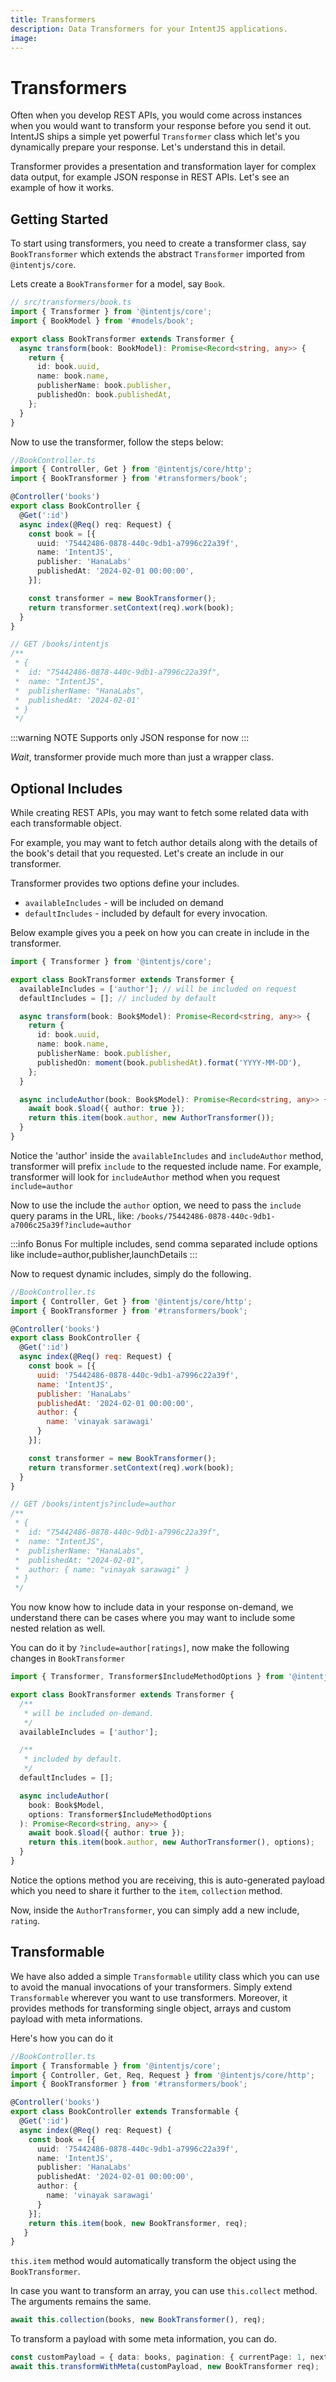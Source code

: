 ```yaml
---
title: Transformers
description: Data Transformers for your IntentJS applications.
image:
---
```

# Transformers

Often when you develop REST APIs, you would come across instances when you would want to transform your response before you send it out. IntentJS ships a simple yet powerful `Transformer` class which let's you dynamically prepare your response. Let's understand this in detail.

Transformer provides a presentation and transformation layer for complex data output, for example JSON response in REST APIs. Let's see an example of how it works.

## Getting Started

To start using transformers, you need to create a transformer class, say `BookTransformer` which extends the abstract `Transformer` imported from `@intentjs/core`.

Lets create a `BookTransformer` for a model, say `Book`.

```ts
// src/transformers/book.ts
import { Transformer } from '@intentjs/core';
import { BookModel } from '#models/book';

export class BookTransformer extends Transformer {
  async transform(book: BookModel): Promise<Record<string, any>> {
    return {
      id: book.uuid,
      name: book.name,
      publisherName: book.publisher,
      publishedOn: book.publishedAt,
    };
  }
}
```

Now to use the transformer, follow the steps below:

```ts
//BookController.ts
import { Controller, Get } from '@intentjs/core/http';
import { BookTransformer } from '#transformers/book';

@Controller('books')
export class BookController {
  @Get(':id')
  async index(@Req() req: Request) {
    const book = [{
      uuid: '75442486-0878-440c-9db1-a7996c22a39f',
      name: 'IntentJS',
      publisher: 'HanaLabs'
      publishedAt: '2024-02-01 00:00:00',
    }];

    const transformer = new BookTransformer();
    return transformer.setContext(req).work(book);
  }
}

// GET /books/intentjs
/**
 * {
 *  id: "75442486-0878-440c-9db1-a7996c22a39f",
 *  name: "IntentJS",
 *  publisherName: "HanaLabs",
 *  publishedAt: '2024-02-01'
 * }
 */
```

:::warning NOTE
  Supports only JSON response for now
:::

_Wait_, transformer provide much more than just a wrapper class.

## Optional Includes
While creating REST APIs, you may want to fetch some related data with each transformable object.

For example, you may want to fetch author details along with the details of the book's detail that you requested. Let's create an include in our transformer.

Transformer provides two options define your includes.

- `availableIncludes` - will be included on demand
- `defaultIncludes` - included by default for every invocation.

Below example gives you a peek on how you can create in include in the transformer.

```ts
import { Transformer } from '@intentjs/core';

export class BookTransformer extends Transformer {
  availableIncludes = ['author']; // will be included on request
  defaultIncludes = []; // included by default

  async transform(book: Book$Model): Promise<Record<string, any>> {
    return {
      id: book.uuid,
      name: book.name,
      publisherName: book.publisher,
      publishedOn: moment(book.publishedAt).format('YYYY-MM-DD'),
    };
  }

  async includeAuthor(book: Book$Model): Promise<Record<string, any>> {
    await book.$load({ author: true });
    return this.item(book.author, new AuthorTransformer());
  }
}
```

Notice the 'author' inside the `availableIncludes` and `includeAuthor` method, transformer will prefix `include` to the requested include name. For example, transformer will look for `includeAuthor` method when you request `include=author`

Now to use the include the `author` option, we need to pass the `include` query params in the URL, like: `/books/75442486-0878-440c-9db1-a7006c25a39f?include=author`

:::info
  Bonus For multiple includes, send comma separated include options like
  include=author,publisher,launchDetails
:::

Now to request dynamic includes, simply do the following.

```javascript
//BookController.ts
import { Controller, Get } from '@intentjs/core/http';
import { BookTransformer } from '#transformers/book';

@Controller('books')
export class BookController {
  @Get(':id')
  async index(@Req() req: Request) {
    const book = [{
      uuid: '75442486-0878-440c-9db1-a7996c22a39f',
      name: 'IntentJS',
      publisher: 'HanaLabs'
      publishedAt: '2024-02-01 00:00:00',
      author: {
        name: 'vinayak sarawagi'
      }
    }];

    const transformer = new BookTransformer();
    return transformer.setContext(req).work(book);
  }
}

// GET /books/intentjs?include=author
/**
 * {
 *  id: "75442486-0878-440c-9db1-a7996c22a39f",
 *  name: "IntentJS",
 *  publisherName: "HanaLabs",
 *  publishedAt: "2024-02-01",
 *  author: { name: "vinayak sarawagi" }
 * }
 */
```

You now know how to include data in your response on-demand, we understand there can be cases where you may want to include some nested relation as well.

You can do it by `?include=author[ratings]`, now make the following changes in `BookTransformer`

```typescript
import { Transformer, Transformer$IncludeMethodOptions } from '@intentjs/core';

export class BookTransformer extends Transformer {
  /**
   * will be included on-demand.
   */
  availableIncludes = ['author'];

  /**
   * included by default.
   */
  defaultIncludes = [];

  async includeAuthor(
    book: Book$Model,
    options: Transformer$IncludeMethodOptions
  ): Promise<Record<string, any>> {
    await book.$load({ author: true });
    return this.item(book.author, new AuthorTransformer(), options);
  }
}
```

Notice the options method you are receiving, this is auto-generated payload which you need to share it further to the `item`, `collection` method.

Now, inside the `AuthorTransformer`, you can simply add a new include, `rating`.

## Transformable

We have also added a simple `Transformable` utility class which you can use to avoid the manual invocations of your transformers. Simply extend `Transformable` wherever you want to use transformers. Moreover, it provides methods for transforming single object, arrays and custom payload with meta informations.

Here's how you can do it

```typescript
//BookController.ts
import { Transformable } from '@intentjs/core';
import { Controller, Get, Req, Request } from '@intentjs/core/http';
import { BookTransformer } from '#transformers/book';

@Controller('books')
export class BookController extends Transformable {
  @Get(':id')
  async index(@Req() req: Request) {
    const book = [{
      uuid: '75442486-0878-440c-9db1-a7996c22a39f',
      name: 'IntentJS',
      publisher: 'HanaLabs'
      publishedAt: '2024-02-01 00:00:00',
      author: {
        name: 'vinayak sarawagi'
      }
    }];
    return this.item(book, new BookTransformer, req);
   }
}
```

`this.item` method would automatically transform the object using the `BookTransformer`.

In case you want to transform an array, you can use `this.collect` method. The arguments remains the same.

```typescript
await this.collection(books, new BookTransformer(), req);
```

To transform a payload with some meta information, you can do.

```typescript
const customPayload = { data: books, pagination: { currentPage: 1, nextPage: 2} }
await this.transformWithMeta(customPayload, new BookTransformer req);
```

